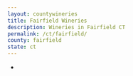 ```yaml
---
layout: countywineries
title: Fairfield Wineries
description: Wineries in Fairfield CT
permalink: /ct/fairfield/
county: fairfield
state: ct
---
```

-
